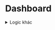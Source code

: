 # Dashboard

<details>

<summary>Logic khác</summary>

Khi quét QR code

* Url: [?QRCode=695ecdc6-d31b-4609-b3f4-eb92d0082d1a](https://mpos.allianceitsc.com/#/mhome?QRCode=695ecdc6-d31b-4609-b3f4-eb92d0082d1a)
* Logic:&#x20;
  * Sau khi quét thì sẽ mở trang home với url như trên
  * Gọi api MyDashboard
  * Kiểm tra field: Config/EntityScreen = "BillDetail" -> Chuyển tới trang detail

</details>
